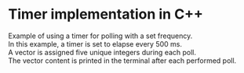# Timer implementation in C++

Example of using a timer for polling with a set frequency.  
In this example, a timer is set to elapse every 500 ms.  
A vector is assigned five unique integers during each poll.  
The vector content is printed in the terminal after each performed poll.  